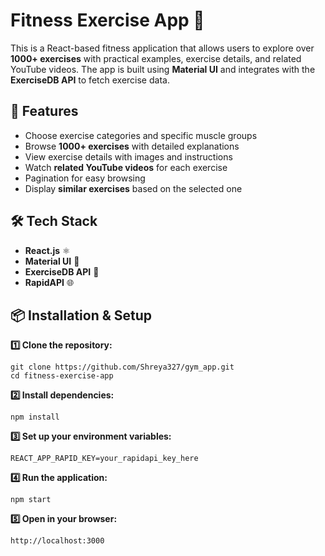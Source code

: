 # Fitness Exercise App 💪

This is a React-based fitness application that allows users to explore over **1000+ exercises** with practical examples, exercise details, and related YouTube videos. The app is built using **Material UI** and integrates with the **ExerciseDB API** to fetch exercise data.

## 🚀 Features

- Choose exercise categories and specific muscle groups
- Browse **1000+ exercises** with detailed explanations
- View exercise details with images and instructions
- Watch **related YouTube videos** for each exercise
- Pagination for easy browsing
- Display **similar exercises** based on the selected one

## 🛠 Tech Stack

- **React.js** ⚛️
- **Material UI** 🎨
- **ExerciseDB API** 💾
- **RapidAPI** 🌐

## 📦 Installation & Setup

**1️⃣ Clone the repository:**
   ```
   git clone https://github.com/Shreya327/gym_app.git
   cd fitness-exercise-app
   ```

**2️⃣ Install dependencies:**

   ```
   npm install
   ```

**3️⃣ Set up your environment variables:**

```
REACT_APP_RAPID_KEY=your_rapidapi_key_here
```

**4️⃣ Run the application:**

   ```
   npm start
   ```
   
**5️⃣ Open in your browser:**
   ```
   http://localhost:3000
   ```